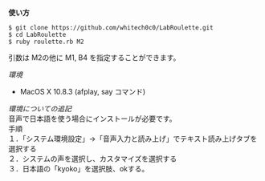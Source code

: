 **使い方**

    $ git clone https://github.com/whitech0c0/LabRoulette.git
    $ cd LabRoulette
    $ ruby roulette.rb M2
    
引数は M2の他に M1, B4 を指定することができます。


*環境*  
* MacOS X 10.8.3 (afplay, say コマンド)


*環境についての追記*  
音声で日本語を使う場合にインストールが必要です。  
手順  
１．「システム環境設定」→「音声入力と読み上げ」でテキスト読み上げタブを選択する  
２．システムの声を選択し、カスタマイズを選択する  
３．日本語の「kyoko」を選択肢、okする。  


